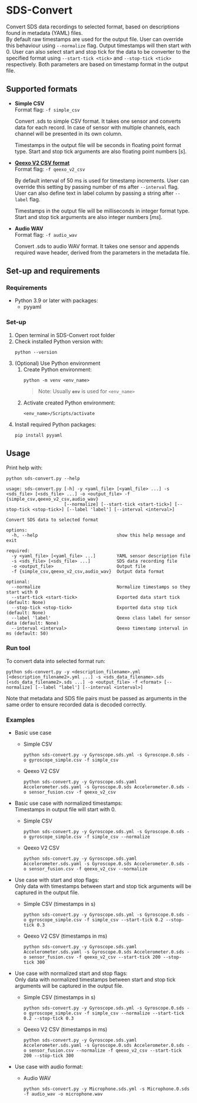 # SDS-Convert
Convert SDS data recordings to selected format, based on descriptions found in metadata (YAML) files.  
By default raw timestamps are used for the output file. User can override this behaviour using `--normalize` flag.
Output timestamps will then start with 0. User can also select start and stop tick for the data to be converter to the
specified format using `--start-tick <tick>` and `--stop-tick <tick>` respectively. Both parameters are based on 
timestamp format in the output file.

## Supported formats
- **Simple CSV**  
   Format flag: `-f simple_csv`

   Convert .sds to simple CSV format. It takes one sensor and converts data for each record. In case of sensor with
   multiple channels, each channel will be presented in its own column.

   Timestamps in the output file will be seconds in floating point format type. Start and stop tick arguments are also
   floating point numbers \[*s*\].

- **[Qeexo V2 CSV format](https://docs.qeexo.com/guides/userguides/data-management#2-1-Data-format-specification)**  
   Format flag: `-f qeexo_v2_csv`

   By default interval of 50 ms is used for timestamp increments. User can override this setting by
   passing number of ms after `--interval` flag. User can also define text in label column by passing a string
   after `--label` flag.

   Timestamps in the output file will be milliseconds in integer format type. Start and stop tick arguments are also
   integer numbers \[*ms*\].

- **Audio WAV**  
   Format flag: `-f audio_wav`

   Convert .sds to audio WAV format. It takes one sensor and appends required wave header, derived from the
   parameters in the metadata file.

## Set-up and requirements
### Requirements
- Python 3.9 or later with packages:
  - pyyaml

### Set-up
1. Open terminal in SDS-Convert root folder
2. Check installed Python version with:
   ```
   python --version
   ```
3. (Optional) Use Python environment
   1. Create Python environment:
      ```
      python -m venv <env_name>
      ```
      >Note: Usually **`env`** is used for `<env_name>`
   2. Activate created Python environment:
      ```
      <env_name>/Scripts/activate
      ```
4. Install required Python packages:
   ```
   pip install pyyaml
   ```

## Usage
Print help with:
```
python sds-convert.py --help
```

```
usage: sds-convert.py [-h] -y <yaml_file> [<yaml_file> ...] -s <sds_file> [<sds_file> ...] -o <output_file> -f {simple_csv,qeexo_v2_csv,audio_wav}
                      [--normalize] [--start-tick <start-tick>] [--stop-tick <stop-tick>] [--label 'label'] [--interval <interval>]

Convert SDS data to selected format

options:
  -h, --help                              show this help message and exit

required:
  -y <yaml_file> [<yaml_file> ...]        YAML sensor description file
  -s <sds_file> [<sds_file> ...]          SDS data recording file
  -o <output_file>                        Output file
  -f {simple_csv,qeexo_v2_csv,audio_wav}  Output data format

optional:
  --normalize                             Normalize timestamps so they start with 0
  --start-tick <start-tick>               Exported data start tick (default: None)
  --stop-tick <stop-tick>                 Exported data stop tick (default: None)
  --label 'label'                         Qeexo class label for sensor data (default: None)
  --interval <interval>                   Qeexo timestamp interval in ms (default: 50)
```

### Run tool
To convert data into selected format run:
```
python sds-convert.py -y <description_filename>.yml [<description_filename2>.yml ...] -s <sds_data_filename>.sds [<sds_data_filename2>.sds ...] -o <output_file> -f <format> [--normalize] [--label "label'] [--interval <interval>]
```
Note that metadata and SDS file pairs must be passed as arguments in the same order to ensure recorded data
is decoded correctly.

### Examples
- Basic use case 
   - Simple CSV
      ```
      python sds-convert.py -y Gyroscope.sds.yml -s Gyroscope.0.sds -o gyroscope_simple.csv -f simple_csv
      ```

   - Qeexo V2 CSV
      ```
      python sds-convert.py -y Gyroscope.sds.yaml Accelerometer.sds.yaml -s Gyroscope.0.sds Accelerometer.0.sds -o sensor_fusion.csv -f qeexo_v2_csv
      ```

- Basic use case with normalized timestamps:  
   Timestamps in output file will start with 0.
   - Simple CSV
      ```
      python sds-convert.py -y Gyroscope.sds.yml -s Gyroscope.0.sds -o gyroscope_simple.csv -f simple_csv --normalize
      ```

   - Qeexo V2 CSV
      ```
      python sds-convert.py -y Gyroscope.sds.yaml Accelerometer.sds.yaml -s Gyroscope.0.sds Accelerometer.0.sds -o sensor_fusion.csv -f qeexo_v2_csv --normalize
      ```

- Use case with start and stop flags:  
   Only data with timestamps between start and stop tick arguments will be captured in the  output file.
   - Simple CSV (timestamps in s)
      ```
      python sds-convert.py -y Gyroscope.sds.yml -s Gyroscope.0.sds -o gyroscope_simple.csv -f simple_csv --start-tick 0.2 --stop-tick 0.3
      ```

   - Qeexo V2 CSV (timestamps in ms)
      ```
      python sds-convert.py -y Gyroscope.sds.yaml Accelerometer.sds.yaml -s Gyroscope.0.sds Accelerometer.0.sds -o sensor_fusion.csv -f qeexo_v2_csv --start-tick 200 --stop-tick 300
      ```

- Use case with normalized start and stop flags:  
   Only data with normalized timestamps between start and stop tick arguments will be captured in the  output file.  
   - Simple CSV (timestamps in s)
      ```
      python sds-convert.py -y Gyroscope.sds.yml -s Gyroscope.0.sds -o gyroscope_simple.csv -f simple_csv --normalize --start-tick 0.2 --stop-tick 0.3
      ```

   - Qeexo V2 CSV (timestamps in ms)
      ```
      python sds-convert.py -y Gyroscope.sds.yaml Accelerometer.sds.yaml -s Gyroscope.0.sds Accelerometer.0.sds -o sensor_fusion.csv --normalize -f qeexo_v2_csv --start-tick 200 --stop-tick 300
      ```

- Use case with audio format:
   - Audio WAV
      ```
      python sds-convert.py -y Microphone.sds.yml -s Microphone.0.sds -f audio_wav -o microphone.wav
      ```
